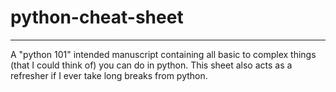 # python-cheat-sheet
---
A "python 101" intended manuscript containing all basic to complex things (that I could think of) you can do in python.
This sheet also acts as a refresher if I ever take long breaks from python.
